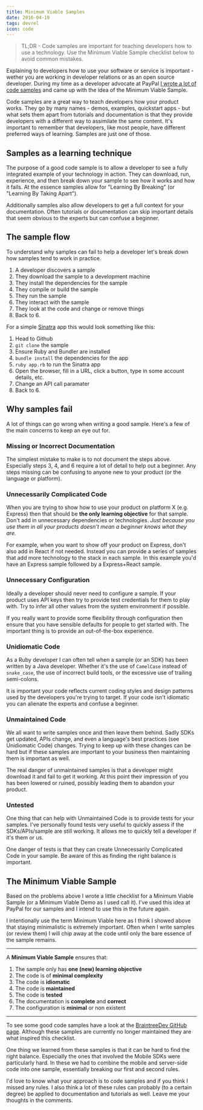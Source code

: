 ```yaml
---
title: Minimum Viable Samples
date: 2016-04-10
tags: devrel
icon: code
---
```


> TL;DR - Code samples are important for teaching developers how to use a technology. Use the Minimum Viable Sample checklist below to avoid common mistakes.

Explaining to developers how to use your software or service is important - wether you are working in developer relations or as an open source developer. During my time as a developer advocate at PayPal [I wrote a lot of code samples](https://github.com/braintreedev?utf8=%E2%9C%93&query=sample) and came up with the idea of the Minimum Viable Sample.

Code samples are a great way to teach developers how your product works. They go by many names - demos, examples, quickstart apps - but what sets them apart from tutorials and documentation is that they provide developers with a different way to assimilate the same content. It's important to remember that developers, like most people, have different preferred ways of learning. Samples are just one of those.

## Samples as a learning technique

The purpose of a good code sample is to allow a developer to see a fully integrated example of your technology in action. They can download, run, experience, and then break down your sample to see how it works and how it fails. At the essence samples allow for "Learning By Breaking" (or "Learning By Taking Apart").

Additionally samples also allow developers to get a full context for  your documentation. Often tutorials or documentation can skip important details that seem obvious to the experts but can confuse a beginner.



## The sample flow

To understand why samples can fail to help a developer let's break down how samples tend to work in practice.

1. A developer discovers a sample
2. They download the sample to a development machine
3. They install the dependencies for the sample
4. They compile or build the sample
5. They run the sample
6. They interact with the sample
7. They look at the code and change or remove things
8. Back to 6.

For a simple [Sinatra](http://www.sinatrarb.com/) app this would look something like this:

1. Head to Github
2. `git clone` the sample
3. Ensure Ruby and Bundler are installed
4. `bundle install` the dependencies for the app
5. `ruby app.rb` to run the Sinatra app
6. Open the browser, fill in a URL, click a button, type in some account details, etc.
7. Change an API call paramater
8. Back to 6.

## Why samples fail

A lot of things can go wrong when writing a good sample. Here's a few of the main concerns to keep an eye out for.

### Missing or Incorrect Documentation

The simplest mistake to make is to not document the steps above. Especially steps 3, 4, and 6 require a lot of detail to help out a beginner. Any steps missing can be confusing to anyone new to your product (or the language or platform).

### Unnecessarily Complicated Code

When you are trying to show how to use your product on platform X (e.g. Express) then that should be __the only learning objective__ for that sample. Don't add in unnecessary dependencies or technologies. _Just because you use them in all your products doesn't mean a beginner knows what they are._

For example, when you want to show off your product on Express, don't also add in React if not needed. Instead you can provide a series of samples that add more technology to the stack in each sample. In this example you'd have an Express sample followed by a Express+React sample.

### Unnecessary Configuration

Ideally a developer should never need to configure a sample. If your product uses API keys then try to provide test credentials for them to play with. Try to infer all other values from the system environment if possible.

If you really want to provide some flexibility through configuration then ensure that you have sensible defaults for people to get started with. The important thing is to provide an out-of-the-box experience.

### Unidiomatic Code

As a Ruby developer I can often tell when a sample (or an SDK) has been written by a Java developer. Whether it's the use of `CamelCase` instead of `snake_case`, the use of incorrect build tools, or the excessive use of trailing semi-colons.

It is important your code reflects current coding styles and design patterns used by the developers you're trying to target. If your code isn't idiomatic you can alienate the experts and confuse a beginner.

### Unmaintained Code

We all want to write samples once and then leave them behind. Sadly SDKs get updated, APIs change, and even a language's best practices (see Unidiomatic Code) changes. Trying to keep up with these changes can be hard but if these samples are important to your business then maintaining them is important as well.

The real danger of unmaintained samples is that a developer might download it and fail to get it working. At this point their impression of you has been lowered or ruined, possibly leading them to abandon your product.

### Untested

One thing that can help with Unmaintained Code is to provide tests for your samples. I've personally found tests very useful to quickly assess if the SDKs/APIs/sample are still working. It allows me to quickly tell a developer if it's them or us.

One danger of tests is that they can create Unnecessarily Complicated Code in your sample. Be aware of this as finding the right balance is important.

## The Minimum Viable Sample

Based on the problems above I wrote a little checklist for a Minimum Viable Sample (or a Minimum Viable Demo as I used call it). I've used this idea at PayPal for our samples and I intend to use this in the future again.

I intentionally use the term Minimum Viable here as I think I showed above that staying minimalistic is extremely important. Often when I write samples (or review them) I will chip away at the code until only the bare essence of the sample remains.

---

A __Minimum Viable Sample__ ensures that:

1. The sample only has __one (new) learning objective__
1. The code is of __minimal complexity__
1. The code is __idiomatic__
1. The code is __maintained__
1. The code is __tested__
1. The documentation is __complete__ and __correct__
1. The configuration is __minimal__ or non existent


---

To see some good code samples have a look at the [BraintreeDev GitHub page](https://github.com/braintreedev?utf8=%E2%9C%93&query=sample). Although these samples are currently no longer maintained they are what inspired this checklist.

One thing we learned from these samples is that it can be hard to find the right balance. Especially the ones that involved the Mobile SDKs were particularly hard. In these we had to combine the mobile and server-side code into one sample, essentially breaking our first and second rules.

I'd love to know what your approach is to code samples and if you think I missed any rules. I also think a lot of these rules can probably (to a certain degree) be applied to documentation and tutorials as well. Leave me your thoughts in the comments.
